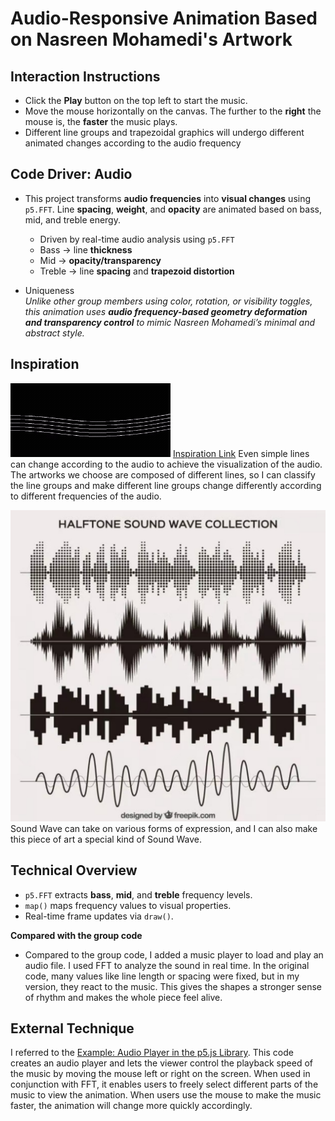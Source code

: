 # Audio-Responsive Animation Based on Nasreen Mohamedi's Artwork

## Interaction Instructions
- Click the **Play** button on the top left to start the music.  
- Move the mouse horizontally on the canvas. The further to the **right** the mouse is, the **faster** the music plays.
- Different line groups and trapezoidal graphics will undergo different animated changes according to the audio frequency

## Code Driver: Audio
- This project transforms **audio frequencies** into **visual changes** using `p5.FFT`. Line **spacing**, **weight**, and **opacity** are animated based on bass, mid, and treble energy. 
    - Driven by real-time audio analysis using `p5.FFT`  
    - Bass → line **thickness**  
    - Mid → **opacity/transparency**  
    - Treble → line **spacing** and **trapezoid distortion**  

- Uniqueness  
*Unlike other group members using color, rotation, or visibility toggles, this animation uses **audio frequency-based geometry deformation and transparency control** to mimic Nasreen Mohamedi’s minimal and abstract style.*

## Inspiration
![An image of inspiration](assets/Inspiration.gif)
[Inspiration Link](https://youtu.be/dCI32Vi-WP0?si=tmoozK0Dc4WatJ1Z)
Even simple lines can change according to the audio to achieve the visualization of the audio. The artworks we choose are composed of different lines, so I can classify the line groups and make different line groups change differently according to different frequencies of the audio.

![An image of inspiration](assets/soundWave.jpg)
Sound Wave can take on various forms of expression, and I can also make this piece of art a special kind of Sound Wave.

## Technical Overview
- `p5.FFT` extracts **bass**, **mid**, and **treble** frequency levels.
- `map()` maps frequency values to visual properties.
- Real-time frame updates via `draw()`. 

**Compared with the group code**
- Compared to the group code, I added a music player to load and play an audio file. I used FFT to analyze the sound in real time. In the original code, many values like line length or spacing were fixed, but in my version, they react to the music. This gives the shapes a stronger sense of rhythm and makes the whole piece feel alive.

## External Technique
I referred to the [Example: Audio Player in the p5.js Library](https://p5js.org/examples/imported-media-create-audio/). 
This code creates an audio player and lets the viewer control the playback speed of the music by moving the mouse left or right on the screen. When used in conjunction with FFT, it enables users to freely select different parts of the music to view the animation. When users use the mouse to make the music faster, the animation will change more quickly accordingly.